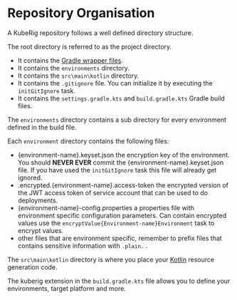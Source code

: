 # Repository Organisation

A KubeRig repository follows a well defined directory structure.

The root directory is referred to as the project directory. 
- It contains the [Gradle wrapper files](https://docs.gradle.org/current/userguide/gradle_wrapper.html). 
- It contains the `environments` directory.
- It contains the `src\main\kotlin` directory.
- It contains the `.gitignore` file. You can initialize it by executing the `initGitIgnore` task.
- It contains the `settings.gradle.kts` and `build.gradle.kts` Gradle build files.

The `environments` directory contains a sub directory for every environment defined in the build file.

Each `environment` directory contains the following files:
- {environment-name}.keyset.json the encryption key of the environment. You should **NEVER EVER** commit the {environment-name}.keyset.json file. If you have used the `initGitIgnore` task this file will already get ignored.
- .encrypted.{environment-name}.access-token the encrypted version of the JWT access token of service account that can be used to do deployments.
- {environment-name}-config.properties a properties file with environment specific configuration parameters. Can contain encrypted values use the `encryptValue{Environment-name}Environment` task to encrypt values.
- other files that are environment specific, remember to prefix files that contains sensitive information with `.plain.` . 

The `src\main\kotlin` directory is where you place your [Kotlin](https://kotlinlang.org/) resource generation code.

The kuberig extension in the `build.gradle.kts` file allows you to define your environments, target platform and more. 